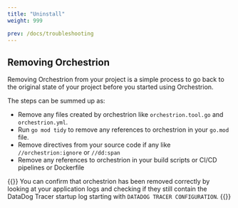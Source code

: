 ```yaml
---
title: "Uninstall"
weight: 999

prev: /docs/troubleshooting
---
```


## Removing Orchestrion

Removing Orchestrion from your project is a simple process to go back to the original state of your project before you
started using Orchestrion.

The steps can be summed up as:
* Remove any files created by orchestrion like `orchestrion.tool.go` and `orchestrion.yml`.
* Run `go mod tidy` to remove any references to orchestrion in your `go.mod` file.
* Remove directives from your source code if any like `//orchestrion:ignore` or `//dd:span`
* Remove any references to orchestrion in your build scripts or CI/CD pipelines or Dockerfile

{{<callout type="info">}}
You can confirm that orchestrion has been removed correctly by looking at your application logs and checking
if they still contain the DataDog Tracer startup log starting with `DATADOG TRACER CONFIGURATION`.
{{</callout>}}
